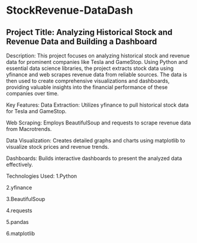 # StockRevenue-DataDash
## Project Title: Analyzing Historical Stock and Revenue Data and Building a Dashboard
Description:
This project focuses on analyzing historical stock and revenue data for prominent companies like Tesla and GameStop. Using Python and essential data science libraries, the project extracts stock data using yfinance and web scrapes revenue data from reliable sources. The data is then used to create comprehensive visualizations and dashboards, providing valuable insights into the financial performance of these companies over time.

Key Features:
Data Extraction: Utilizes yfinance to pull historical stock data for Tesla and GameStop.

Web Scraping: Employs BeautifulSoup and requests to scrape revenue data from Macrotrends.

Data Visualization: Creates detailed graphs and charts using matplotlib to visualize stock prices and revenue trends.

Dashboards: Builds interactive dashboards to present the analyzed data effectively.

Technologies Used:
1.Python

2.yfinance

3.BeautifulSoup

4.requests

5.pandas

6.matplotlib

